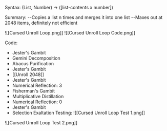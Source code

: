 Syntax:
(List, Number) -> (\[list-contents x number])

Summary:
\--Copies a list n times and merges it into one list
\--Maxes out at 2048 items, definitely not efficient 

![[Cursed Unroll Loop.png]]
![[Cursed Unroll Loop Code.png]]

Code:
* Jester's Gambit
* Gemini Decomposition
* Abacus Purification
* Jester's Gambit
* [[Unroll 2048]]
* Jester's Gambit
* Numerical Reflection: 3
* Fisherman's Gambit
* Multiplicative Distillation
* Numerical Reflection: 0
* Jester's Gambit
* Selection Exaltation
Testing:
![[Cursed Unroll Loop Test 1.png]]

![[Cursed Unroll Loop Test 2.png]]